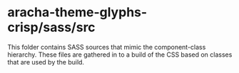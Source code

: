 # aracha-theme-glyphs-crisp/sass/src

This folder contains SASS sources that mimic the component-class hierarchy. These files
are gathered in to a build of the CSS based on classes that are used by the build.
